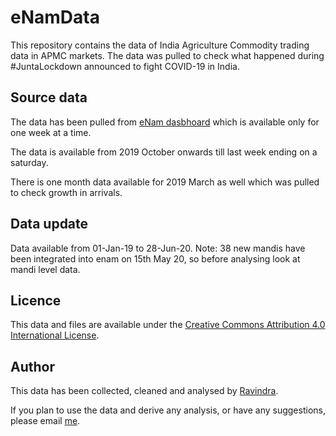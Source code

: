 # eNamData
This repository contains the data of India Agriculture Commodity trading data in APMC markets. The data was pulled to check what happened during #JuntaLockdown announced to fight COVID-19 in India.

## Source data
The data has been pulled from [eNam dasbhoard](https://enam.gov.in/web/dashboard/trade-data) which is available only for one week at a time.

The data is available from 2019 October onwards till last week ending on a saturday. 

There is one month data available for 2019 March as well which was pulled to check growth in arrivals.

## Data update
Data available from 01-Jan-19 to 28-Jun-20.
Note: 38 new mandis have been integrated into enam on 15th May 20, so before analysing look at mandi level data.   

## Licence
This data and files are  available under the [Creative Commons Attribution 4.0 International License](https://creativecommons.org/licenses/by/4.0/).

## Author
This data has been collected, cleaned and analysed by [Ravindra](https://ravi.rajiniravi.com).

If you plan to use the data and derive any analysis, or have any suggestions, please email [me](mailto:ravindra.ramavath@gmail.com).

